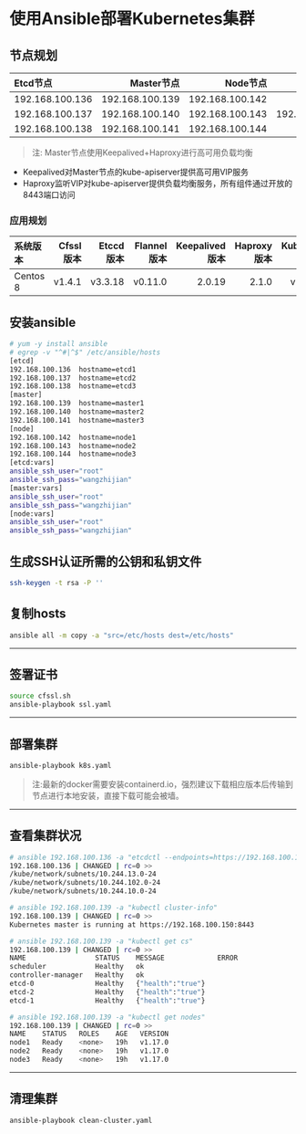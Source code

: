 # 使用Ansible部署Kubernetes集群

## 节点规划

|    Etcd节点   |   Master节点   |   Node节点    |      VIP      |
|:--------------|--------------:|--------------:|:-------------:|
|192.168.100.136|192.168.100.139|192.168.100.142|               |
|192.168.100.137|192.168.100.140|192.168.100.143|192.168.100.150|
|192.168.100.138|192.168.100.141|192.168.100.144|               |

> 注: Master节点使用Keepalived+Haproxy进行高可用负载均衡
+ Keepalived对Master节点的kube-apiserver提供高可用VIP服务
+ Haproxy监听VIP对kube-apiserver提供负载均衡服务，所有组件通过开放的8443端口访问

### 应用规划
|系统版本 |Cfssl版本 |Etccd版本|Flannel版本|Keepalived版本|Haproxy版本|Kubernetes版本|
|:-------|---------:|--------:|----------:|------------:|----------:|:------------:|
|Centos 8|  v1.4.1  | v3.3.18 |  v0.11.0  |   2.0.19    |   2.1.0   |    v1.17.0   |

## 安装ansible

```bash
# yum -y install ansible
# egrep -v "^#|^$" /etc/ansible/hosts
[etcd]
192.168.100.136  hostname=etcd1
192.168.100.137  hostname=etcd2
192.168.100.138  hostname=etcd3
[master]
192.168.100.139  hostname=master1
192.168.100.140  hostname=master2
192.168.100.141  hostname=master3
[node]
192.168.100.142  hostname=node1
192.168.100.143  hostname=node2
192.168.100.144  hostname=node3
[etcd:vars] 
ansible_ssh_user="root" 
ansible_ssh_pass="wangzhijian"
[master:vars] 
ansible_ssh_user="root" 
ansible_ssh_pass="wangzhijian"
[node:vars] 
ansible_ssh_user="root" 
ansible_ssh_pass="wangzhijian"
```

## 生成SSH认证所需的公钥和私钥文件

```bash
ssh-keygen -t rsa -P ''
```

## 复制hosts

```bash
ansible all -m copy -a "src=/etc/hosts dest=/etc/hosts"
```

---
签署证书
---

```bash
source cfssl.sh
ansible-playbook ssl.yaml
```

---
部署集群
---

```bash
ansible-playbook k8s.yaml
```

> 注:最新的docker需要安装containerd.io，强烈建议下载相应版本后传输到节点进行本地安装，直接下载可能会被墙。

---
查看集群状况
---
```bash
# ansible 192.168.100.136 -a "etcdctl --endpoints=https://192.168.100.136:2379 ls /kube/network/subnets"
192.168.100.136 | CHANGED | rc=0 >>
/kube/network/subnets/10.244.13.0-24
/kube/network/subnets/10.244.102.0-24
/kube/network/subnets/10.244.10.0-24

# ansible 192.168.100.139 -a "kubectl cluster-info"
192.168.100.139 | CHANGED | rc=0 >>
Kubernetes master is running at https://192.168.100.150:8443

# ansible 192.168.100.139 -a "kubectl get cs"
192.168.100.139 | CHANGED | rc=0 >>
NAME                 STATUS    MESSAGE             ERROR
scheduler            Healthy   ok                  
controller-manager   Healthy   ok                  
etcd-0               Healthy   {"health":"true"}   
etcd-2               Healthy   {"health":"true"}   
etcd-1               Healthy   {"health":"true"}   

# ansible 192.168.100.139 -a "kubectl get nodes"
192.168.100.139 | CHANGED | rc=0 >>
NAME    STATUS   ROLES    AGE   VERSION
node1   Ready    <none>   19h   v1.17.0
node2   Ready    <none>   19h   v1.17.0
node3   Ready    <none>   19h   v1.17.0
```

---
清理集群
---

```bash
ansible-playbook clean-cluster.yaml
```
